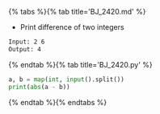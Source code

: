 {% tabs %}{% tab title='BJ_2420.md' %}

* Print difference of two integers

```txt
Input: 2 6
Output: 4
```

{% endtab %}{% tab title='BJ_2420.py' %}

```py
a, b = map(int, input().split())
print(abs(a - b))
```

{% endtab %}{% endtabs %}
